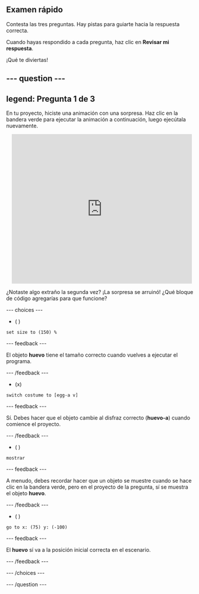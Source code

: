 ## Examen rápido

Contesta las tres preguntas. Hay pistas para guiarte hacia la respuesta correcta.

Cuando hayas respondido a cada pregunta, haz clic en **Revisar mi respuesta**.

¡Qué te diviertas!

--- question ---
---
legend: Pregunta 1 de 3
---

En tu proyecto, hiciste una animación con una sorpresa. Haz clic en la bandera verde para ejecutar la animación a continuación, luego ejecútala nuevamente.

<div class="scratch-preview" style="margin-left: 15px;">
  <iframe allowtransparency="true" width="485" height="402" src="https://scratch.mit.edu/projects/embed/499932713/?autostart=false" frameborder="0"></iframe>
</div>

¿Notaste algo extraño la segunda vez? ¡La sorpresa se arruinó! ¿Qué bloque de código agregarías para que funcione?

--- choices ---

- ( )
```blocks3
set size to (150) %
```

  --- feedback ---

 El objeto **huevo** tiene el tamaño correcto cuando vuelves a ejecutar el programa.

  --- /feedback ---

- (x)
```blocks3
switch costume to [egg-a v]
```

  --- feedback ---

 Sí. Debes hacer que el objeto cambie al disfraz correcto (**huevo-a**) cuando comience el proyecto.

  --- /feedback ---

- ( )
```blocks3
mostrar
```

  --- feedback ---

 A menudo, debes recordar hacer que un objeto se muestre cuando se hace clic en la bandera verde, pero en el proyecto de la pregunta, sí se muestra el objeto **huevo**.

  --- /feedback ---

- ( )
```blocks3
go to x: (75) y: (-100)
```

  --- feedback ---

 El **huevo** sí va a la posición inicial correcta en el escenario.

  --- /feedback ---

--- /choices ---

--- /question ---
